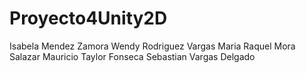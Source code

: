 # Proyecto4Unity2D
Isabela Mendez Zamora
Wendy Rodriguez Vargas
Maria Raquel Mora Salazar 
Mauricio Taylor Fonseca
Sebastian Vargas Delgado